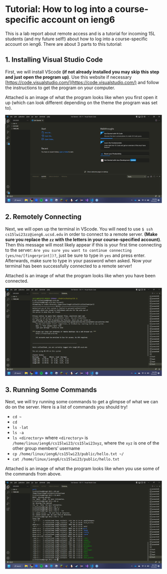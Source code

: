 # Tutorial: How to log into a course-specific account on ieng6
This is a lab report about remote access and is a tutorial for incoming 15L students 
(and my future self!) about how to log into a course-specific account on ieng6. There
are about 3 parts to this tutorial:

## 1. Installing Visual Studio Code

First, we will install VScode **(if not already installed you may skip this step and just open the program up)**.
Use this website if necessary [https://code.visualstudio.com/](https://code.visualstudio.com/) and follow the 
instructions to get the program on your computer.

Attached is an image of what the program looks like when you first open it up (which can look different depending on the 
theme the program was set to).

![Screenshot(40).png](https://github.com/d1solis/cse15l-lab-reports/blob/main/Screenshot%20(40).png)


## 2. Remotely Connecting

Next, we will open up the terminal in VScode. You will need to use `$ ssh cs15lwi23zz@ieng6.ucsd.edu` in order
to connect to a remote server. **(Make sure you replace the `zz` with the letters in your course-specified account)**.
Then this message will most likely appear if this is your first time connecting to the server: 
`Are you sure you want to continue connecting (yes/no/[fingerprint])?`, just be sure to type in `yes` and press enter.
Afterwards, make sure to type in your password when asked. Now your terminal has been successfully connected to a remote server!

Attached is an image of what the program looks like when you have been connected.

![Screenshot(41).png](https://github.com/d1solis/cse15l-lab-reports/blob/main/Screenshot%20(41).png)


## 3. Running Some Commands

Next, we will try running some commands to get a glimpse of what we can do on the server. Here is a list of commands you should try!
* `cd ~`
* `cd`
* `ls -lat`
* `ls -a`
* `ls <directory>` where `<directory>` is `/home/linux/ieng6/cs15lwi23/cs15lwi23xyz`, where the `xyz` is one of the other group members’ username
* `cp /home/linux/ieng6/cs15lwi23/public/hello.txt ~/`
* `cat /home/linux/ieng6/cs15lwi23/public/hello.txt`

Attached is an image of what the program looks like when you use some of the commands from above.

![Screenshot(42).png](https://github.com/d1solis/cse15l-lab-reports/blob/main/Screenshot%20(42).png)
